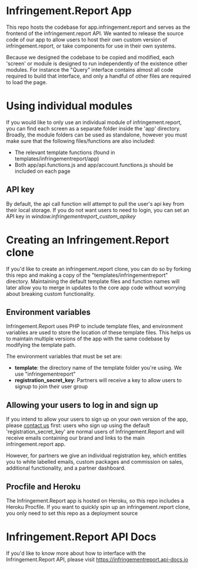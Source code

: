 # Infringement.Report App

This repo hosts the codebase for app.infringement.report and serves as the frontend of the infringement.report API. We wanted to release the source code of our app to allow users to host their own custom version of infringement.report, or take components for use in their own systems.

Because we designed the codebase to be copied and modified, each 'screen' or module is designed to run independently of the existence other modules. For instance the "Query" interface contains almost all code required to build that interface, and only a handful of other files are required to load the page. 

# Using individual modules
If you would like to only use an individual module of infringement.report, you can find each screen as a separate folder inside the 'app' directory. Broadly, the module folders can be used as standalone, however you must make sure that the following files/functions are also included:
* The relevant template functions (found in templates/infringementreport/app)
* Both app/api.functions.js and app/account.functions.js should be included on each page

## API key
By default, the api call function will attempt to pull the user's api key from their local storage. If you do not want users to need to login, you can set an API key in *window.infringementreport_custom_apikey*

# Creating an Infringement.Report clone

If you'd like to create an infringement.report clone, you can do so by forking this repo and making a copy of the "templates/infringementreport" directory. Maintaining the default template files and function names will later allow you to merge in updates to the core app code without worrying about breaking custom functionality.

## Environment variables
Infringement.Report uses PHP to include template files, and environment variables are used to store the location of these template files. This helps us to maintain multiple versions of the app with the same codebase by modifying the template path.

The environment variables that must be set are:
* **template**: the directory name of the template folder you're using. We use "infringementreport"
* **registration_secret_key**: Partners will receive a key to allow users to signup to join their user group 

## Allowing your users to log in and sign up
If you intend to allow your users to sign up on your own version of the app, please [contact us](https://infringement.report/contact) first: users who sign up using the default 'registration_secret_key' are normal users of Infringement.Report and will receive emails containing our brand and links to the main infringement.report app. 

However, for partners we give an individual registration key, which entitles you to white labelled emails, custom packages and commission on sales, additional functionality, and a partner dashboard.

## Procfile and Heroku
The Infringement.Report app is hosted on Heroku, so this repo includes a Heroku Procfile. If you want to quickly spin up an infringement.report clone, you only need to set this repo as a deployment source

# Infringement.Report API Docs
If you'd like to know more about how to interface with the Infringement.Report API, please visit https://infringementreport.api-docs.io
